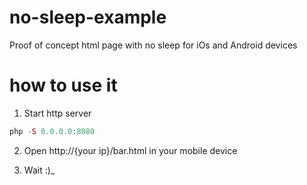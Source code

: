 # no-sleep-example

Proof of concept html page with no sleep for iOs and Android devices

# how to use it 

1. Start http server

```php
php -S 0.0.0.0:8080
```

2. Open http://{your ip}/bar.html in your mobile device

3. Wait :)_


